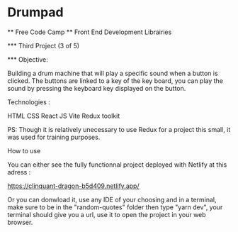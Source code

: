 # Drumpad

** Free Code Camp
** Front End Development Librairies

\*\*\* Third Project (3 of 5)

\*\*\* Objective:

Building a drum machine that will play a specific sound when a button is clicked.
The buttons are linked to a key of the key board, you can play the sound by pressing the keyboard key displayed on the button.

Technologies :

HTML
CSS
React JS
Vite
Redux toolkit

PS:
Though it is relatively unecessary to use Redux for a project this small, it was used for training purposes.

How to use

You can either see the fully functionnal project deployed with Netlify at this adress :

https://clinquant-dragon-b5d409.netlify.app/

Or you can donwload it, use any IDE of your choosing and in a terminal, make sure to be in the "random-quotes" folder then type "yarn dev", your terminal should give you a url, use it to open the project in your web browser.
